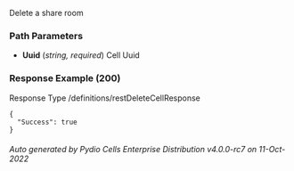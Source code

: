 






 
Delete a share room  


### Path Parameters

 - **Uuid** (_string, required_) Cell Uuid




### Response Example (200)
Response Type /definitions/restDeleteCellResponse

```
{
  "Success": true
}
```




###### Auto generated by Pydio Cells Enterprise Distribution v4.0.0-rc7 on 11-Oct-2022
